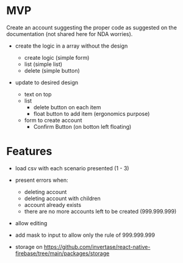# MVP
Create an account suggesting the proper code as suggested on the documentation (not shared here for NDA worries). 

- create the logic in a array without the design
    - create logic (simple form)
    - list (simple list)
    - delete (simple button)

- update to desired design
    - text on top
    - list 
        - delete button on each item
        - float button to add item (ergonomics purpose)
    - form to create account 
        - Confirm Button (on botton left floating) 

# Features
- load csv with each scenario presented (1 - 3)
- present errors when: 
    - deleting account
    - deleting account with children
    - account already exists
    - there are no more accounts left to be created (999.999.999)

- allow editing
- add mask to input to allow only the rule of 999.999.999
- storage on https://github.com/invertase/react-native-firebase/tree/main/packages/storage
